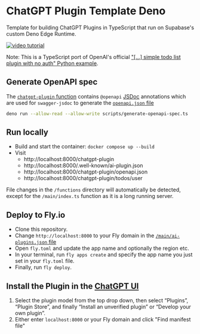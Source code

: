 # ChatGPT Plugin Template Deno

Template for building ChatGPT Plugins in TypeScript that run on Supabase's custom Deno Edge Runtime.

[![video tutorial](https://img.youtube.com/vi/4pa-eEXQHJQ/0.jpg)](https://www.youtube.com/watch?v=4pa-eEXQHJQ)

Note: This is a TypeScript port of OpenAI's official ["[...] simple todo list plugin with no auth" Python example](https://platform.openai.com/docs/plugins/examples).

## Generate OpenAPI spec

The [`chatgpt-plugin` function](./functions/chatgpt-plugin/index.ts) contains `@openapi` [JSDoc](https://jsdoc.app/) annotations which are used for `swagger-jsdoc` to generate the [`openapi.json` file](./functions/chatgpt-plugin/openapi.json)

```bash
deno run --allow-read --allow-write scripts/generate-openapi-spec.ts
```

## Run locally

- Build and start the container: `docker compose up --build`
- Visit
  - http://localhost:8000/chatgpt-plugin
  - http://localhost:8000/.well-known/ai-plugin.json
  - http://localhost:8000/chatgpt-plugin/openapi.json
  - http://localhost:8000/chatgpt-plugin/todos/user

File changes in the `/functions` directory will automatically be detected, except for the `/main/index.ts` function as it is a long running server.

## Deploy to Fly.io

- Clone this repository.
- Change `http://localhost:8000` to your Fly domain in the [`/main/ai-plugins.json` file](./functions/main/ai-plugins.json)
- Open `fly.toml` and update the app name and optionally the region etc.
- In your terminal, run `fly apps create` and specify the app name you just set in your `fly.toml` file.
- Finally, run `fly deploy`.

## Install the Plugin in the [ChatGPT UI](https://chat.openai.com/)

1. Select the plugin model from the top drop down, then select “Plugins”, “Plugin Store”, and finally “Install an unverified plugin” or “Develop your own plugin”.
2. Either enter `localhost:8000` or your Fly domain and click "Find manifest file"
